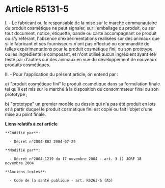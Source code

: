 # Article R5131-5

I. - Le fabricant ou le responsable de la mise sur le marché communautaire du produit cosmétique ne peut signaler, sur
l'emballage du produit, ou sur tout document, notice, étiquette, bande ou carte accompagnant ce produit ou s'y référant,
l'absence d'expérimentations réalisées sur des animaux que si le fabricant et ses fournisseurs n'ont pas effectué ou
commandité de telles expérimentations pour le produit cosmétique fini, ou son prototype, ou les ingrédients le composant, et
n'ont utilisé aucun ingrédient ayant été testé par d'autres sur des animaux en vue du développement de nouveaux produits
cosmétiques.

II. - Pour l'application du présent article, on entend par :

a) "produit cosmétique fini" le produit cosmétique dans sa formulation finale tel qu'il est mis sur le marché à la
disposition du consommateur final ou son prototype ;

b) "prototype" un premier modèle ou dessin qui n'a pas été produit en lots et à partir duquel le produit cosmétique fini est
copié ou fait l'objet d'une mise au point finale.

**Liens relatifs à cet article**

	**Codifié par**:

	  - Décret n°2004-802 2004-07-29

	**Modifié par**:

	  - Décret n°2004-1219 du 17 novembre 2004 - art. 3 () JORF 18 novembre 2004

	**Anciens textes**:

	  - Code de la santé publique - art. R5263-5 (Ab)
